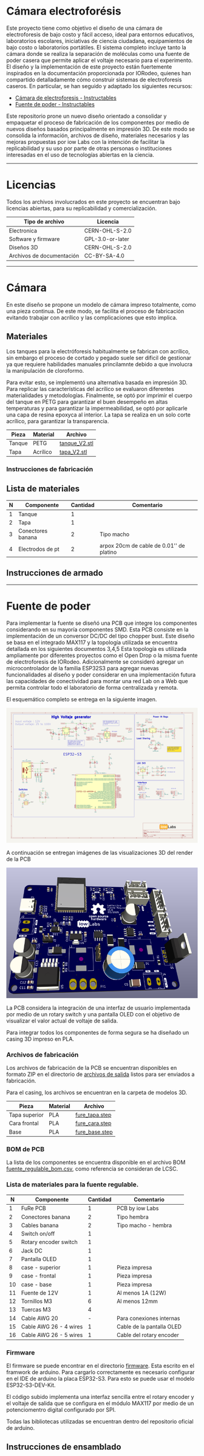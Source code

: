 # Cámara electroforésis

Este proyecto tiene como objetivo el diseño de una cámara de electroforesis de bajo costo y fácil acceso, ideal para entornos educativos, laboratorios escolares,  iniciativas de ciencia ciudadana, equipamientos de bajo costo o laboratorios portátiles. El sistema completo incluye tanto la cámara donde se realiza la separación de moléculas como una fuente de poder casera que permite aplicar el voltaje necesario para el experimento.
El diseño y la implementación de este proyecto están fuertemente inspirados en la documentación proporcionada por IORodeo, quienes han compartido detalladamente cómo construir sistemas de electroforesis caseros. En particular, se han seguido y adaptado los siguientes recursos:

- [Cámara de electroforesis - Instructables](https://www.instructables.com/Gel-electrophoresis-system-mini/)
- [Fuente de poder - Instructables](https://www.instructables.com/Gel-electrophoresis-power-supply/)


Este repositorio prone un nuevo diseño orientado a consolidar y empaquetar el proceso de fabricación de los componentes por medio de nuevos diseños basados principalmente en impresión 3D. De este modo se consolida la información, archivos de diseño, materiales necesarios y las mejoras propuestas por iow Labs con la intención de facilitar la replicabilidad y su uso por parte de otras personas o instituciones interesadas en el uso de tecnologías abiertas en la ciencia.

---
# Licencias
Todos los archivos involucrados en este proyecto se encuentran bajo licencias abiertas, para su replicabilidad y comercialización.

| Tipo de archivo | Licencia |
| ---             |  -----   |
| Electronica 	  |  CERN-OHL-S-2.0 |
| Software y firmware |  GPL-3.0-or-later|
| Diseños 3D |  CERN-OHL-S-2.0 |
| Archivos de documentación | CC-BY-SA-4.0 |


---

# Cámara

En este diseño se propone un modelo de cámara impreso totalmente, como una pieza continua. De este modo, se facilita el proceso de fabricación evitando trabajar con acrílico y las complicaciones que esto implica.


## Materiales

Los tanques para la electróforesis habitualmente se fabrican con acrílico, sin embargo el proceso de cortado y pegado suele ser dificil de gestionar ya que requiere habilidades manuales princilamnte debido a que involucra la manipulación de cloroformo.

Para evitar esto, se implementó una alternativa basada en impresión 3D. Para replicar las características del acrílico se evaluaron diferentes materialidades y metodologías. Finalmente, se optó por imprimir el cuerpo del tanque en PETG para garantizar el buen desempeño en altas temperaturas y para garantizar la impermeabilidad, se optó por aplicarle una capa de resina epoxyca al interior. La tapa se realiza en un solo corte acrílico, para garantizar la transparencia.   



| Pieza 	| Material | Archivo |
| --------- | -------- | ------- |
| Tanque   	|  PETG    | [tanque_V2.stl](https://github.com/iowlabs/camara_electroforesis/blob/main/3d%20models/tank_v2.stl) |
| Tapa		| Acrílico | [tapa_V2.stl](https://github.com/iowlabs/camara_electroforesis/blob/main/3d%20models/tapa_v2.stl) |

### Instrucciones de fabricación



## Lista de materiales

| N    | Componente 	| Cantidad | Comentario |
|------|----------------|----------|------------|
| 1    | Tanque         |  1       |            |
| 2    | Tapa           |  1       |            |
| 3    | Conectores banana     |  2   | Tipo macho |
| 4    | Electrodos de pt |  2   | arpox 20cm de cable de 0.01'' de platino           |


## Instrucciones de armado


---

# Fuente de poder

Para implementar la fuente se diseñó una PCB que integre los componentes considerando en su mayoría componentes SMD. Esta PCB consiste en la implementación de un conversor DC/DC del tipo chopper bust. Este diseño se basa en el integrado MAX117 y la topología utilizada se encuentra detallada en los siguientes documentos 3,4,5
Esta topología es utilizada ampliamente por diferentes proyectos como el Open Drop o la misma fuente de electroforesis de IORodeo. Adicionalmente se consideró agregar un microcontrolador de la familia ESP32S3 para agregar nuevas funcionalidades al diseño y poder considerar en una implementación futura las capacidades de conectividad para montar  una red Lab on a Web que permita controlar todo el laboratorio de forma centralizada y remota.

El esquemático completo se entrega en la siguiente imagen.

![Esquemático de la PCB](https://github.com/iowlabs/camara_electroforesis/blob/main/electronics/fuente_regulable/output_files/fuente_regulable.svg)


A continuación se entregan imágenes de las visualizaciones 3D del render de la PCB

![PCB 3D](https://github.com/iowlabs/camara_electroforesis/blob/main/electronics/fuente_regulable/output_files/render_3d_camara_electroforesis.png)


La PCB considera la integración de una interfaz de usuario implementada por medio de un rotary switch y una pantalla OLED con el objetivo de visualizar el valor actual de voltaje de salida.

Para integrar todos los componentes de forma segura se ha diseñado un casing 3D impreso en PLA.

### Archivos de fabricación
Los archivos de fabricación de la PCB se encuentran disponibles en formato ZIP en el directorio de [archivos de salida](https://github.com/iowlabs/camara_electroforesis/tree/main/electronics/fuente_regulable/output_files) listos para ser enviados a fabricación.

Para el casing, los archivos se encuentran en la carpeta de modelos 3D.


| Pieza 	| Material | Archivo |
| --------- | -------- | ------- |
| Tapa superior   	|  PLA   | [fure_tapa.step](https://github.com/iowlabs/camara_electroforesis/blob/main/3d%20models/fure_tapa.step) |
| Cara frontal		| PLA | [fure_cara.step](https://github.com/iowlabs/camara_electroforesis/blob/main/3d%20models/fure_cara.step) |
|  Base		| PLA | [fure_base.step](https://github.com/iowlabs/camara_electroforesis/blob/main/3d%20models/fure_base.step) |

### BOM de PCB
La lista de los componentes se encuentra disponible en el archivo BOM  [fuente_regulable_bom.csv](https://github.com/iowlabs/camara_electroforesis/blob/main/electronics/fuente_regulable/output_files/fuente_regulable_bom.csv), como referencia se consideran de LCSC.


### Lista de materiales para la fuente regulable.

| N    | Componente 	| Cantidad | Comentario |
|------|----------------|----------|------------|
| 1    | FuRe PCB         |  1       | PCB by iow Labs |
| 2    | Conectores banana|  2       |  Tipo hembra  |
| 3    | Cables banana     |  2   | Tipo macho - hembra |
| 4    | Switch on/off |  1   |  |
| 5    | Rotary encoder switch |  1   |  |
| 6    | Jack DC |  1   |  |
| 7    | Pantalla OLED |  1   |  |
| 8    | case - superior |  1   | Pieza impresa |
| 9    | case - frontal |  1   | Pieza impresa |
| 10   | case - base |  1   | Pieza impresa |
| 11   | Fuente de 12V |  1   | Al menos 1A (12W) |
| 12   | Tornillos M3 |  6   | Al menos 12mm |
| 13   | Tuercas M3 |  4   |   |
| 14   | Cable AWG 20 |  -   | Para conexiones internas   |
| 15   | Cable AWG 26 - 4 wires |  1   | Cable de la pantalla OLED   |
| 16   | Cable AWG 26 - 5 wires |  1   | Cable del rotary encoder   |


### Firmware

El firmware se puede encontrar en el directorio [firmware](https://github.com/iowlabs/camara_electroforesis/tree/main/firmware). Esta escrito en el framwork de arduino. Para cargarlo correctamente es necesario configurar en el IDE de arduino la placa ESP32-S3. Para esto se puede usar el modelo ESP32-S3-DEV-Kit.

El código subido implementa una interfaz sencilla entre el rotary encoder y el voltaje de salida que se configura en el módulo MAX117 por medio de un potenciomentro digital configurado por SPI.

Todas las bibliotecas utilizadas se encuentran dentro del repositorio oficial de arduino.

## Instrucciones de ensamblado
